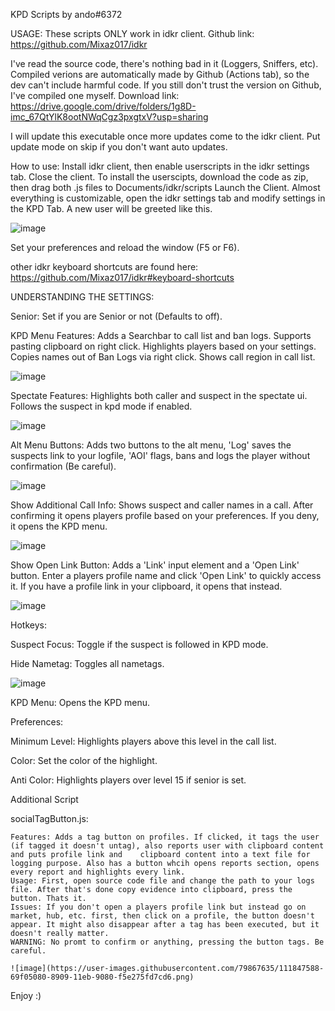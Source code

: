 KPD Scripts by ando#6372

USAGE:
These scripts ONLY work in idkr client.
Github link: https://github.com/Mixaz017/idkr

I've read the source code, there's nothing bad in it (Loggers, Sniffers, etc).
Compiled verions are automatically made by Github (Actions tab), so the dev can't include harmful code.
If you still don't trust the version on Github, I've compiled one myself.
Download link: https://drive.google.com/drive/folders/1g8D-imc_67QtYlK8ootNWqCgz3pxgtxV?usp=sharing

I will update this executable once more updates come to the idkr client.
Put update mode on skip if you don't want auto updates.

How to use:
Install idkr client, then enable userscripts in the idkr settings tab. Close the client.
To install the userscipts, download the code as zip, then drag both .js files to Documents/idkr/scripts
Launch the Client.
Almost everything is customizable, open the idkr settings tab and modify settings in the KPD Tab.
A new user will be greeted like this.

![image](https://user-images.githubusercontent.com/79867635/111846589-6f4c9b80-8907-11eb-893a-debcec3a13d9.png)


Set your preferences and reload the window (F5 or F6).

other idkr keyboard shortcuts are found here: https://github.com/Mixaz017/idkr#keyboard-shortcuts

UNDERSTANDING THE SETTINGS:

Senior: Set if you are Senior or not (Defaults to off).

KPD Menu Features: Adds a Searchbar to call list and ban logs. Supports pasting clipboard on right click. Highlights players based on your settings. Copies names out of Ban Logs via right click. Shows call region in call list.

![image](https://user-images.githubusercontent.com/79867635/111846975-3103ac00-8908-11eb-9494-f1d459251a22.png)


Spectate Features: Highlights both caller and suspect in the spectate ui. Follows the suspect in kpd mode if enabled.

![image](https://user-images.githubusercontent.com/79867635/111846999-42e54f00-8908-11eb-8759-e3e6db8a72c7.png)


Alt Menu Buttons: Adds two buttons to the alt menu, 'Log' saves the suspects link to your logfile, 'AOI' flags, bans and logs the player without confirmation (Be careful).

![image](https://user-images.githubusercontent.com/79867635/111846939-1fba9f80-8908-11eb-8763-729e5ebdb5bf.png)


Show Additional Call Info: Shows suspect and caller names in a call. After confirming it opens players profile based on your preferences. If you deny, it opens the KPD menu.

![image](https://user-images.githubusercontent.com/79867635/111847018-4b3d8a00-8908-11eb-89fd-1e0eb4a39bbc.png)


Show Open Link Button: Adds a 'Link' input element and a 'Open Link' button. Enter a players profile name and click 'Open Link' to quickly access it. If you have a profile link in your clipboard, it opens that instead.

![image](https://user-images.githubusercontent.com/79867635/111846617-7ecbe480-8907-11eb-8ae4-aff6941f5e5b.png)


Hotkeys:

Suspect Focus: Toggle if the suspect is followed in KPD mode.

Hide Nametag: Toggles all nametags.

![image](https://user-images.githubusercontent.com/79867635/111847265-bdae6a00-8908-11eb-84bc-e1d31190dbda.png)


KPD Menu: Opens the KPD menu.

Preferences:

Minimum Level: Highlights players above this level in the call list.

Color: Set the color of the highlight.

Anti Color: Highlights players over level 15 if senior is set.
	
Additional Script	

socialTagButton.js:

	Features: Adds a tag button on profiles. If clicked, it tags the user (if tagged it doesn't untag), also reports user with clipboard content and puts profile link and    clipboard content into a text file for logging purpose. Also has a button whcih opens reports section, opens every report and highlights every link.
	Usage: First, open source code file and change the path to your logs file. After that's done copy evidence into clipboard, press the button. Thats it.
	Issues: If you don't open a players profile link but instead go on market, hub, etc. first, then click on a profile, the button doesn't appear. It might also disappear after a tag has been executed, but it doesn't really matter.
	WARNING: No promt to confirm or anything, pressing the button tags. Be careful.
	
	![image](https://user-images.githubusercontent.com/79867635/111847588-69f05080-8909-11eb-9080-f5e275fd7cd6.png)



Enjoy :)
